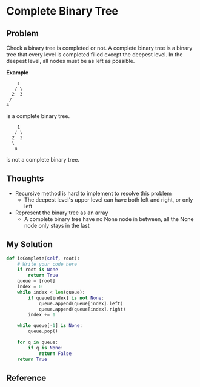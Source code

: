 # Complete Binary Tree

## Problem

Check a binary tree is completed or not. A complete binary tree is a binary tree that every level is completed filled except the deepest level. In the deepest level, all nodes must be as left as possible.

**Example**

```
    1
   / \
  2  3
 /
4  
```

is a complete binary tree.

```
    1
   / \
  2  3
  \
   4
```

is not a complete binary tree.


## Thoughts

- Recursive method is hard to implement to resolve this problem
    - The deepest level's upper level can have both left and right, or only left
- Represent the binary tree as an array
    - A complete binary tree have no None node in between, all the None node only stays in the last

## My Solution

```python
def isComplete(self, root):
    # Write your code here
    if root is None
        return True
    queue = [root]
    index = 0
    while index < len(queue):
        if queue[index] is not None:
            queue.append(queue[index].left)
            queue.append(queue[index].right)
        index += 1

    while queue[-1] is None:
        queue.pop()

    for q in queue:
        if q is None:
            return False
    return True
```

## Reference
